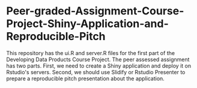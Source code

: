 # Peer-graded-Assignment-Course-Project-Shiny-Application-and-Reproducible-Pitch


This repository has the ui.R and server.R files for the first part of the Developing
Data Products Course Project. The peer assessed assignment has two parts.
First, we need to create a Shiny application and deploy it on Rstudio's
servers. Second, we should use Slidify or Rstudio Presenter to prepare a
reproducible pitch presentation about the application.


